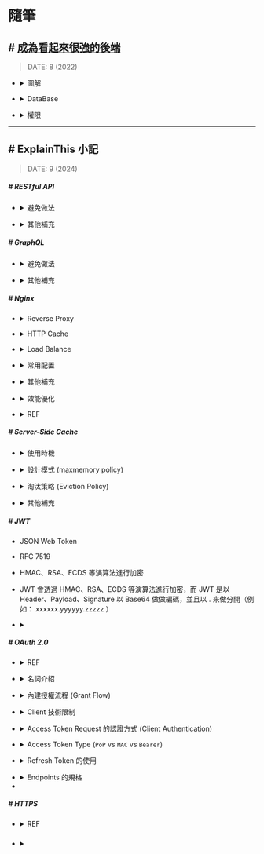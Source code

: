 ###### <!-- ref -->

[每個軟體工程師都應該懂的 HTTPS：深入淺出加密原理、TLS 協議]: https://www.shubo.io/https/
[使用 OAuth 2.0 存取 Google API]: https://developers.google.com/identity/protocols/oauth2?hl=zh-tw
[OAuth 2.0]: https://oauth.net/2/
[各大網站 OAuth 2.0 實作差異]: https://blog.yorkxin.org/posts/oauth2-implementation-differences-among-famous-sites/
[OAuth 2.0 筆記 (7) 安全性問題]: https://blog.yorkxin.org/posts/oauth2-7-security-considerations/
[OAuth 2.0 筆記 (6) Bearer Token 的使用方法]: https://blog.yorkxin.org/posts/oauth2-6-bearer-token/
[OAuth 2.0 筆記 (5) 核發與換發 Access Token]: https://blog.yorkxin.org/posts/oauth2-5-issuing-tokens/
[OAuth 2.0 筆記 (4.4) Client Credentials Grant Flow 細節]: https://blog.yorkxin.org/posts/oauth2-4-4-client-credentials-grant-flow/
[OAuth 2.0 筆記 (4.3) Resource Owner Password Credentials Grant Flow 細節]: https://blog.yorkxin.org/posts/oauth2-4-3-resource-owner-credentials-grant-flow/
[OAuth 2.0 筆記 (4.2) Implicit Grant Flow 細節]: https://blog.yorkxin.org/posts/oauth2-4-2-implicit-grant-flow/
[OAuth 2.0 筆記 (4.1) Authorization Code Grant Flow 細節]: https://blog.yorkxin.org/posts/oauth2-4-1-auth-code-grant-flow/
[OAuth 2.0 筆記 (3) Endpoints 的規格]: https://blog.yorkxin.org/posts/oauth2-3-endpoints/
[OAuth 2.0 筆記 (2) Client 的註冊與認證]: https://blog.yorkxin.org/posts/oauth2-2-cilent-registration/
[OAuth 2.0 筆記 (1) 世界觀]: https://blog.yorkxin.org/posts/oauth2-1-introduction/
[繼 Redis 發生變更授權爭議之後，Valkey 一躍而為最受歡迎的開源替代選擇]: https://www.businesswire.com/news/home/20240912303242/zh-HK/
[NGINX Performance Tuning Tips and Optimization Strategies]: https://www.cloudpanel.io/blog/nginx-performance/
[Performance Tuning – Tips & Tricks]: https://blog.nginx.org/blog/performance-tuning-tips-tricks
[Nginx 效能最佳化（吐血總結）]: https://github.com/0voice/cpp_backend_awsome_blog/blob/main/%E3%80%90NO.350%E3%80%91Nginx%20%E6%80%A7%E8%83%BD%E4%BC%98%E5%8C%96%EF%BC%88%E5%90%90%E8%A1%80%E6%80%BB%E7%BB%93%EF%BC%89.md
[深入理解 Nginx 讀書筆記 (第二章)]: https://super9.space/archives/2050
[Nginx 優化設定]: https://medium.com/@openthedidi2004/nginx-優化設定-3858c3597564
[深入探討 Nginx 的快取機制與效能調優技巧]: https://www.php.cn/zh-tw/faq/598035.html
[denji/nginx-tuning.md]: https://gist.github.com/denji/8359866
[Top Five Tips for NGINX Performance Tuning]: https://www.openlogic.com/blog/nginx-performance-tuning
[BREACH 攻擊]: https://securityalley.blogspot.com/2014/07/ssltls-breach.html
[Web Server & Nginx — (2)]: https://medium.com/starbugs/web-server-nginx-2-bc41c6268646
[HATEOAS：建構驅動的 REST API]: https://apifox.com/apiskills/hateoas-driven-rest-api/
[HATEOAS 驅動的 REST API]: https://restful.p2hp.com/learn/hateoas
[你的 REST 不是 REST？]: https://www.ithome.com.tw/voice/128528
[成為看起來很強的後端]: https://youtu.be/HMX4KSDtfpw?list=PLS5AiLcCHgNxd341NwuY9EOpVvY5Z8VOs

 <!-- ref -->

# 隨筆

## # [成為看起來很強的後端]

> DATE: 8 (2022)

<!-- 圖解 -->

- <details close>
  <summary>圖解</summary>

  ![](../src/image/BackEnd_Map.png)

  </details>

<!-- DataBase -->

- <details close>
  <summary>DataBase</summary>

  - RDBMS(關聯式)：關聯性強，如 電商
  - 非關聯：快取、分散式系統

  </details>

<!-- 權限 -->

- <details close>
  <summary>權限</summary>

  - 一般 Client to Server 比較複雜，Server to Server 較為簡單。

  - Authentication v.s. Authorization

    - Authentication（驗證）
      - 沒通過，給 401 Unauthorized（未授權）
    - Authorization（授權）
      - 沒通過，給 403 Forbidden(禁止)

  - Token

    - event-based：通常是一次性 (OTP one-time-password)
    - time-based：一般所指的 Token
    - static：設定好，不太會一直改變的（password）

  - 處理

    - 雜湊 (Hash)

      - 單向
      - 太簡單的容易被查表破解 (Rainbow Table)

    - 編碼 (Encode)

      - 雙向
      - 例如壓縮讓內容變小，好傳輸
      - 常用
        - base64 (0~9, a~z, A~Z, +=) (結尾通常 ==)
        - hex (16) (0~9, a~f)

    - 加密 (Encrypt)

      - 雙向＋鑰匙
        - 對稱式：加解密同把鑰匙 (ex. AES)
        - 非對稱式：鑰匙不同把 (ex. SSL)

  </details>

---

## # ExplainThis 小記

> DATE: 9 (2024)

##### # RESTful API

<!-- 避免做法 -->

- <details close>
  <summary>避免做法</summary>

  <!-- 濫用 GET / POST -->

  - <details close>
    <summary>濫用 GET / POST</summary>

    - 錯誤：濫用 GET 改資料、濫用 POST 更新資料
    - 正確：用 PUT/PATCH 更新、DELETE 刪除

    </details>

  <!-- 過度巢狀的 URI -->

  - <details close>
    <summary>過度巢狀的 URI</summary>

    </details>

  <!-- 動詞不要再加在 URI -->

  - <details close>
    <summary>動詞不要再加在 URI</summary>

    - 錯誤：[GET] /getUser
    - 正確：[GET] /user

    </details>

  <!-- 濫用 HTTP status code -->

  - <details close>
    <summary>濫用 HTTP status code</summary>

    </details>

  <!-- 缺乏 API 版本控制 -->

  - <details close>
    <summary>缺乏 API 版本控制</summary>

    - 若有更新 API 時，可能用到 cache 的舊版本

    </details>

  </details>

<!-- 其他補充 -->

- <details close>
  <summary>其他補充</summary>

  <!-- HATEOAS (Hypermedia as the Engine of Application State) -->

  - <details close>
    <summary>HATEOAS (Hypermedia as the Engine of Application State)</summary>

    <!-- REF -->

    - <details close>
      <summary>REF</summary>

      - [你的 REST 不是 REST？]
      - [HATEOAS：建構驅動的 REST API]
      - [HATEOAS 驅動的 REST API]

      </details>

    <!-- 行為特性 -->

    - <details close>
      <summary>行為特性</summary>

      - Level 3 的 RESTful 標準
      - res 中包含相關聯的 url，讓 client 只需直接使用，而不在 client 自行組裝 url
      - 在後端，用自動化方式動態組裝對應的 url

      </details>

    <!-- SOAP WSDL vs RESTful HATEOAS -->

    - <details close>
      <summary>SOAP <code>WSDL</code> vs RESTful <code>HATEOAS</code></summary>

      - WSDL 主要目的是用來規定好格式，讓 client 按照那個格式溝通 API (C/S 耦合度較高)
      - HATEOAS 主要的目的是，讓 client 不用自己組裝要怎麼溝通 API (用來將 C/S 解耦)

      </details>

    </details>

  </details>

##### # GraphQL

<!-- 避免做法 -->

- <details close>
  <summary>避免做法</summary>

  <!-- 過度查詢 (Over-fetching) -->

  - <details close>
    <summary>過度查詢 (Over-fetching)</summary>

    - 建議：

      - client 應該只請求必要的資料
      - server 應該設定預防措施

    </details>

  <!-- 忽略 N+1 查詢問題 -->

  - <details close>
    <summary>忽略 N+1 查詢問題</summary>

    - 建議：使用資料加載技術（EX. DataLoader）來批量處理請求

    </details>

  <!-- 缺少 查詢深度限制 設置 -->

  - <details close>
    <summary>缺少 查詢深度限制 設置</summary>

    - 狀況：

      - 用戶有機會出現過深巢狀查詢
      - 惡意攻擊
      - 無限遞迴查詢

    - 建議：server 設置查詢深度和複雜度的限制，確保資源消耗保持在可控範圍內 (EX. graphql-depth-limit)

    </details>

  <!-- 權限控制處理不當 -->

  - <details close>
    <summary>權限控制處理不當</summary>

    - 由於靈活性和細粒度查詢特性，相對 REST 更容易產生 權限控制處理不當 問題，需要更加注意

    </details>

  </details>

<!-- 其他補充 -->

- <details close>
  <summary>其他補充</summary>

  <!-- REST vs gRPC vs GraphQL -->

  - <details close>
    <summary><code>REST</code> vs <code>gRPC</code> vs <code>GraphQL</code></summary>

    - 目前理解的適用情境：

      - REST：對外公開 API，可以依照各種需求靈活應用
      - gRPC：內部串接的專案，可以高度耦合，且高性能需求
      - GraphQL：整合內部要銜接的多種來源

    </details>

  </details>

##### # Nginx

<!-- Reverse Proxy -->

- <details close>
  <summary>Reverse Proxy</summary>

  </details>

<!-- HTTP Cache -->

- <details close>
  <summary>HTTP Cache</summary>

  - 行為特性

    - RAM 只用來存放 key，實際資料都是放在 disk
    - 如果想用 RAM 存放完整 cache 則要使用其他工具 (EX. tmpfs)

  - 其他補充

    - `ngx_cache_purge`：設置用來針對特定 URL 進行快取清理 (並注意設定成僅內部使用 EX. internal、allow 127.0.0.1..etc)

  ![](../src/image/Nginx_Cache.png)

  </details>

<!-- Load Balance -->

- <details close>
  <summary>Load Balance</summary>

  - 可以針對不同 API 來設置不同演算法

  - 演算法選擇

    <!-- `round-robin` (預設) -->

    - <details close>
      <summary><code>round-robin</code> (預設)</summary>

      - 平均輪流分配
      - 也可加上 `weight` 設定依照加權輪流分配 (Weight Round Robin)

      </details>

    <!-- `least-connected` -->

    - <details close>
      <summary><code>least-connected</code></summary>

      - 導向目前最少連線數的 server

      </details>

    <!-- `ip_hash` -->

    - <details close>
      <summary><code>ip_hash</code></summary>

      - 將同一個 client IP 對應的 hash 分佈，導向同一台 server

      </details>

    <!-- `least_time` & `least_time last_byte` -->

    - <details close>
      <summary><code>least_time</code> & <code>least_time last_byte</code></summary>

      - 依照 server 回應速度，將請求分配給`歷史回應時間最短`的 server
      - least_time 只依據 `last` 歷史回應時間
      - least_time last_byte 依據 `every` 歷史回應時間
      - 做判斷也需額外開銷，因此適合在高負載場景，進行精細的分配

      </details>

  </details>

<!-- 常用配置 -->

- <details close>
  <summary>常用配置</summary>

  - 一般情況，設置為 `levels=1:2` (EX. 檔案 abcd123 存在 `/a/bc/abcd123`)
  - `worker_processes auto;` 通常 auto 或小於 CPU 數
  - `worker_connections` 通常設置為 1024 ~ 4096

    - 代表一個 Worker Process 可以開啟的最大同時連線數，包括與前後端的連接
    - 可用 `ulimit -n` 查詢 OS 有多少可用 File Descriptors，而必須 `worker_connections x worker_processes <= File Descriptors`
    - 若 OS 預設的 File Descriptors 太小，則可以調整 File Descriptors (EX. 以小中大型的 EC2 舉例，大約分別能負荷 `4096 ~ 8192`、`65536`、`100000 up`)

  </details>

<!-- 其他補充 -->

- <details close>
  <summary>其他補充</summary>

  - 大流量高併發，效能 Nginx 優於 Apache

  <!-- 可設定 gzip 壓縮 -->

  - <details close>
    <summary>可設定 gzip 壓縮</summary>

    - 盡量避免壓縮`敏感訊息`，可能會受到 [BREACH 攻擊]

      - 因為同字元壓縮後，大小就會變小，只要熟悉壓縮演算法，並且攻擊讓使用者發送夠多請求，就能藉此一字字推測出來

    - 一般是用來壓縮 HTML、CSS、JS
    - 一般 nodejs 不適合做壓縮，更適合在 Nginx 處理
    - 可以透過 `log_format` 設定，在 log 紀錄每個請求的時間，進行分析如何配置，使請求耗時較短 (壓縮與否、壓縮等級..等)
    - `gzip_vary on`：會自動添加 `Vary: Accept-Encoding` header，目的是讓 Nginx 與 client 中間層 (EX. CDN)，可以根據是否有壓縮來做不同的 cache
    - 常用參數：`gzip_types`、`gzip_vary on`、`gzip_min_length 10240`、`gzip_comp_level 5`、`gzip_proxied`

    </details>

  </details>

<!-- 效能優化 -->

- <details close>
  <summary>效能優化</summary>

  - REF：

    - [Performance Tuning – Tips & Tricks]
    - [Top Five Tips for NGINX Performance Tuning]
    - [denji/nginx-tuning.md]
    - [深入探討 Nginx 的快取機制與效能調優技巧]
    - [Nginx 優化設定]
    - [Nginx 效能最佳化（吐血總結）]
    - [NGINX Performance Tuning Tips and Optimization Strategies]

  - 根據 CPU 核心數量，最多一核開一個 `worker_processes`，減少 context switching (可設為 `auto`，自動偵測 CPU 數量來設置)
  - 避免停用 `lingering_close`
  - `multi_accept`：高併發 on，反之 off
  - 記得設置各種 `timeout`
  - `log buffering`：當負載較大時，可以暫緩 log 寫入，集滿或時間到再一次性寫入，減少 I/O
  - 拆分多個 `location`，依照不同情況開啟不同 location (EX. 將基本 log 與更進一步的 log 分開，使流量大時只維持基本 log)

  </details>

<!-- REF -->

- <details close>
  <summary>REF</summary>

  - [Web Server & Nginx — (2)]
  - [深入理解 Nginx 讀書筆記 (第二章)]

  </details>

##### # Server-Side Cache

- <details close>
  <summary>使用時機</summary>

  - 複雜計算 (EX. Count(\*))
  - 讀多寫少

  </details>

<!-- 設計模式 (maxmemory policy) -->

- <details close>
  <summary>設計模式 (maxmemory policy)</summary>

  <!-- Cache Aside (Lazy Loading) -->

  - <details close>
    <summary>Cache Aside (Lazy Loading)</summary>

    - 適用時機：讀多
    - 寫入時，使 Cache 失效

    ![](../src/image/Maxmem_Policy_Cache_Aside.png)

    </details>

  <!-- Read/Write Through -->

  - <details close>
    <summary>Read/Write Through</summary>

    - 適用時機：讀多寫少
    - 透過 Cache 當中間層，當 Cache 沒資料時，也是透過 Cache 與 DB 同步，再由 Cache 回應
    - 同步更新 Cache & DB
    - 只要有寫入就會更新 Cache

    ![](../src/image/Maxmem_Policy_Read_Write_Through.png)

    </details>

  <!-- Write behind (Write Back) -->

  - <details close>
    <summary>Write behind (Write Back)</summary>

    - 適用時機：寫多
    - 寫入時只先寫入 Cache，之後再根據選擇的演算法去更新 DB

    ![](../src/image/Maxmem_Policy_Write_behind.png)

    </details>

  </details>

<!-- 淘汰策略 (Eviction Policy) -->

- <details close>
  <summary>淘汰策略 (Eviction Policy)</summary>

  - `NoEviction`、`LRU`(Least Recently Used)、`LFU`(Least Frequently Used)、`Random`、`TTL`(Time-to-Live)

  - `Volatile` & `Allkeys`

    - "只針對設置 TTL 的 key" vs "針對全部的 key"

  </details>

<!-- 其他補充 -->

- <details close>
  <summary>其他補充</summary>

  - 常用 Redis、Memcached、Valkey 等工具
  - 如果使用多個 Cache 節點，可注意將常用查詢複製到多個節點，並且將 TTL 設置不同
  - [繼 Redis 發生變更授權爭議之後，Valkey 一躍而為最受歡迎的開源替代選擇]

  </details>

##### # JWT

- JSON Web Token

- RFC 7519

- HMAC、RSA、ECDS 等演算法進行加密

- JWT 會透過 HMAC、RSA、ECDS 等演算法進行加密，而 JWT 是以 Header、Payload、Signature 以 Base64 做做編碼，並且以 . 來做分開（例如： xxxxxx.yyyyyy.zzzzz ）

- <details close>
  <summary></summary>

  </details>

##### # OAuth 2.0

<!-- REF -->

- <details close>
  <summary>REF</summary>

  - [OAuth 2.0]
  - [使用 OAuth 2.0 存取 Google API]
  - [OAuth 2.0 筆記 (1) 世界觀]
  - [OAuth 2.0 筆記 (2) Client 的註冊與認證]
  - [OAuth 2.0 筆記 (3) Endpoints 的規格]
  - [OAuth 2.0 筆記 (4.1) Authorization Code Grant Flow 細節]
  - [OAuth 2.0 筆記 (4.4) Client Credentials Grant Flow 細節]
  - [OAuth 2.0 筆記 (5) 核發與換發 Access Token]
  - [OAuth 2.0 筆記 (6) Bearer Token 的使用方法]
  - [OAuth 2.0 筆記 (7) 安全性問題]

  </details>

<!-- 名詞介紹 -->

- <details close>
  <summary>名詞介紹</summary>

  <!-- Resource Owner -->

  - <details close>
    <summary>Resource Owner</summary>

    - 可授權存取 Protected Resource 的角色
    - EX. User

    </details>

  <!-- Resource Server -->

  - <details close>
    <summary>Resource Server</summary>

    - 存放 Protected Resource 的地方 (別人透過有效的 Access Token 來此取得)
    - 可以透過向 Authorization Server 或獨立的 Introspection Endpoint 確認 Access Token 有效性
    - 也可以透過公鑰或共享密鑰，直接解碼 Access Token (但會無法執行撤銷，只能等待到期)
    - EX. Google 存使用者資料的地方

    </details>

  <!-- Client -->

  - <details close>
    <summary>Client</summary>

    - 透過有效的 Access Token，代替 Resource Owner 去向 Resource Server 取得 Protected Resource 的應用程式
    - 在此並非指前端，而是指那個第三方應用程式

    </details>

  <!-- Authorization Server -->

  - <details close>
    <summary>Authorization Server</summary>

    - 負責驗證身份，並核發 Access Token 的 server
    - 可以與 Resource Server 是同一個，也可以是不同個。也可以搭配數個 Resource Server
    - EX. Google 驗證授權的 server

    </details>

  <!-- Authorization grant -->

  - <details close>
    <summary>Authorization grant</summary>

    - Authorization Code

    </details>

  <!-- Access Token -->

  - <details close>
    <summary>Access Token</summary>

    - 具體的 string，通常包含： `Expire time` (時效性)、`Scope` (存取範圍)、`Token Type`
    - 使用 `HTTPS`、常用 `JWT` 格式、放在 HTTP `Authorization` Header
    - EX.

      ```txt
      GET /resource/1 HTTP/1.1
      Host: example.com
      Authorization: Bearer mF_9.B5f-4.1JqM
      ```

    </details>

  <!-- Refresh Token -->

  - <details close>
    <summary>Refresh Token</summary>

    - 代替 Resource Owner 授權 Client 可以重新取得新的 Access Token，而不需要再度請求 Resource Owner 的授權
    - Client 可以在 Access Token 到期時，自動使用 Refresh Token 去取得新的 Access Token (避免打斷 Owner 的體驗)
    - EX. 使用 Client Secret Basic 發送 Refresh 請求方式

      ```txt
      POST /token HTTP/1.1
      Host: server.example.com
      Authorization: Basic czZCaGRSa3F0Mzo3RmpmcDBaQnIxS3REUmJuZ1ZkbUl3
      Content-Type: application/x-www-form-urlencoded

      grant_type=refresh_token
      &refresh_token=tGzv3JOkF0XG5Qx2TlKWIA
      ```

    </details>

  </details>

<!-- 內建授權流程 -->

- <details close>
  <summary>內建授權流程 (Grant Flow)</summary>

  <!-- Authorization Code Grant Flow -->

  - <details close>
    <summary>Authorization Code Grant Flow</summary>

    - 情境：適合有分前端、後端的應用
    - 簡介：前端取得 Code，後端透過 Code 取得 Access Token
    - 注意：

      - OAuth 2.1 強制要求以 `PKCE` (Proof Key for Code Exchange) 進行
      - Authorization Code 為一次性使用、建議時效最長 10 min
      - Access Token Request 所附上的 `Redirection URI` 一定要與 Authorization Code Request 附上的一樣，以用來驗證 (只有在 Authorization Code Request 時，是用來重定向)
      - Redirection URI 通常是一個`後端 URI`，負責用來處理 Access Token 的部分，在使用者體驗上可以先回覆給使用者一個 loading 畫面

    ![](../src/image/OAuth_Authorization_Code_Flow.png)

    </details>

  <!-- Client Credentials Grant Flow -->

  - <details close>
    <summary>Client Credentials Grant Flow</summary>

    - 情境：主要用於內部 machine-to-machine
    - 簡介：內部機器不經手用戶，直接請求 Access Token
    - 注意：

      - 強制要求 Authorization Server 必須認證 Client
      - 建議不使用 Refresh Token

    ![](../src/image/OAuth_Client_Credentials_Flow.png)

    </details>

  <!-- Device Authorization Grant Flow -->

  - <details close>
    <summary>Device Authorization Grant Flow</summary>

    - 情境：無法直接輸入用戶憑證的設備 (EX. IoT)

    ![](../src/image/OAuth_Device_Authorization_Flow.png)

    </details>

  <!-- Implicit Grant Flow -->

  - <details close>
    <summary>Implicit Grant Flow</summary>

    - `OAuth 2.1 廢除`
    - 簡介：直接發 Access Token 給前端 User-Agent，而沒透過 Grant
    - 改用：Authorization Code Grant + PKCE
    - 風險：

      - 因為直接給 Access Token，在轉址時可能被注入 script 直接將 Token 偷走

    ![](../src/image/OAuth_Implicit_Grant_Flow.png)

    </details>

  <!-- Resource Owner Password Credentials Grant Flow -->

  - <details close>
    <summary>Resource Owner Password Credentials Grant Flow</summary>

    - `OAuth 2.1 廢除`
    - 簡介：直接以帳密當 Grant 去請求 Access Token
    - 改用：Authorization Code Grant + PKCE
    - 原因：

      - 增加憑證暴露風險
      - 職責分離不乾淨
      - 無法集成 MFA

    ![](../src/image/OAuth_Resource_Owner_Password_Credentials_Flow.png)

    </details>

  </details>

<!-- Client 技術限制 -->

- <details close>
  <summary>Client 技術限制</summary>

  - 必須全程使用 TLS (HTTPS)
  - User-Agent 要支援 HTTP Redirection

  </details>

<!-- Access Token Request 的認證方式 (Client Authentication) -->

- <details close>
  <summary>Access Token Request 的認證方式 (Client Authentication)</summary>

  <!-- 推薦方式 -->

  - <details close>
    <summary>推薦方式</summary>

    <!-- Client Secret Basic -->

    - <details close>
      <summary>Client Secret Basic</summary>

      - Confidential client 的標準方式
      - 使用 HTTP Authorization Header

        ```
        // 格式：Basic Base64( client_id:client_secret )

        Authorization: Basic czZCaGRSa3F0Mzo3RmpmcDBaQnIxS3REUmJuZlZkbUl3
        ```

      </details>

    <!-- PKCE (Proof Key for Code Exchange) -->

    - <details close>
      <summary>PKCE (Proof Key for Code Exchange)</summary>

      - 主要在 public client 使用 (EX. 前端)

      </details>

    <!-- Private Key JWT -->

    - <details close>
      <summary>Private Key JWT</summary>

      - 最安全方式，使用 client 的非對稱性私鑰生成 JWT

      </details>

    </details>

  <!-- GPT 整理 -->

  - <details close>
    <summary>GPT 整理</summary>

    ![](../src/image/GPT_OAuth_Client_Authentication_secure.png)
    ![](../src/image/GPT_OAuth_Client_Authentication_common.png)

    </details>

  </details>

<!-- Access Token Type (`PoP` vs `MAC` vs `Bearer`) -->

- <details close>
  <summary>Access Token Type (<code>PoP</code> vs <code>MAC</code> vs <code>Bearer</code>)</summary>

  - 安全性：高 <-- `PoP` -- `MAC` -- `Bearer` --> 低

  <!-- Bearer Token -->

  - <details close>
    <summary><code>Bearer Token</code></summary>

    - 基本上是實踐的類型中，最基本簡單的 Access Token Type
    - 單純的使用 Access Token，任何取得 Token 的一方，皆可使用，沒有更近一步的驗證

    </details>

  <!-- `MAC Token` & `PoP Token` -->

  - <details close>
    <summary><code>MAC Token</code> & <code>PoP Token</code></summary>

    - 加強驗證，確保只有該 Client 可以使用該 Token (Resource Server 除了透過 Token 判斷，還會使用該密鑰來驗證 Client 的 Signature)
    - 使用 Token 時，需額外附上一個透過指定密鑰的`Signature` (Hash)
    - Hash 內容包含：`完整請求內容`、`TimeStamp`、`隨機數(nonce)`
    - 近期已被使用回應過的 nonce，Resource Server 會拒絕回應 (回 HTTP 400、401)
    - 單一 Token 上，MAC & PoP 兩種密鑰簽章的目的重複，擇一即可，兩者是在`性能`＆`安全`的取捨

    </details>

  <!-- MAC Token -->

  - <details close>
    <summary><code>MAC Token</code> (Message Authentication Code)</summary>

    - 由 Authorization Server 產生的`對稱密鑰`
    - Authorization Server、Resource Server、Client 共享密鑰
    - 綁定 Access Token 不需透過 MAC 密鑰來加密 Token (因為都是 Authorization Server 生成的)

    </details>

  <!-- PoP Token -->

  - <details close>
    <summary><code>PoP Token</code> (Proof of Possession)</summary>

    - 由 Client 產生的`非對稱密鑰`
    - Authorization Server & Resource Server 有公鑰、Client 有私鑰
    - 綁定 Access Token 會透過 PoP 密鑰來加密 Token

    </details>

  </details>

<!-- Refresh Token 的使用 -->

- <details close>
  <summary>Refresh Token 的使用</summary>

  <!-- 行為特性 -->

  - <details close>
    <summary>行為特性</summary>

    - Access Token 在每次請求都會傳輸，而 Refresh Token 只在取得與使用時傳輸一次，較不易被截取
    - Refresh 後取得的 Access Token 可能比原本的時效與權限還低

    </details>

  <!-- 適用情境 -->

  - <details close>
    <summary>適用情境</summary>

    - 最常在 Authorization Code Grant Flow 中使用
    - Implicit Grant Flow 禁用
    - Client Credentials Grant Flow 不建議使用
    - Device Code Flow 有時會使用

    </details>

  <!-- 安全加強 -->

  - <details close>
    <summary>安全加強</summary>

    - IP 白名單、縮短時效、單次使用、綁定使用者指紋 ＋ MFA
    - 需注意在使用 MAC、PoP Token 情境下，更換密鑰的方式

      - 避免每次 Refresh 都自動使用新的密鑰，反而可能更不安全
      - 應只在特定可掌握的特定情境下進行密鑰輪換

    </details>

  </details>

<!-- Endpoints 的規格 -->

- <details close>
  <summary>Endpoints 的規格</summary>

  <!-- Authorization Endpoint (Auth Server) -->

  - <details close>
    <summary>Authorization Endpoint (Auth Server)</summary>

    <!-- 用來與 client 前端溝通，可能發放 `Authorization Grant Code` 或 `Access Token` -->

    - <details close>
      <summary>用來與 client 前端溝通，可能發放 <code>Authorization Grant Code</code> 或 <code>Access Token</code></summary>

      - 只有 Implicit Grant Flow 會讓前端獲得 Token (但已經要棄用)

      </details>

    <!-- 前端發送請求時所用的 URI (導向 Authorization Endpoint) -->

    - <details close>
      <summary>前端發送請求時所用的 URI (導向 Authorization Endpoint)</summary>

      - 可含 `Query Component` (EX. ?xxx=yyy)
      - 不可含 `Fragment Component` (EX. #zzz)

      </details>

    <!-- 接受 client 前端請求的方法，必須支援 `GET` -->

    - <details close>
      <summary>接受 client 前端請求的方法，必須支援 <code>GET</code></summary>

      - 首選是使用 GET，因為這個 Endpoint 主要是與前端溝通，透過 Redirect 的方式來進行，而 GET 最方便實作，且前端不使用 client_secret，因此也無敏感訊息

      - 也可額外支援 POST，就必須使用到 form

      </details>

    <!-- 參數 (通常是指 URL 上的 query parameters) -->

    - <details close>
      <summary>參數 (通常是指 URL 上的 query parameters)</summary>

      - `response_type`(必)、`state`(推)、`scope`(選)
      - Response Type (code、token)
      - state 主要用來儲存當前狀態

        - EX. 使用者原本點開一個購物商品，之後點登入後，要回到這個商品頁面，此時就是用 state 存
        - state 的內容只有在回到 client 之後才需知道，所以可以在 client 自行另外加解密，再傳送出去
        - 也可以防範 CSRF，所以推薦加上 state

      - 有時允許多種 Redirect URI 可選時，則會在請求時附上 redirect_uri
      - 若有重覆的參數，則要回傳錯誤

      - EX.

        ```
        https://authorization-server.com/auth?response_type=code&client_id=your_client_id&redirect_uri=your_redirect_uri&state=random_state
        ```

      </details>

    <!-- 必須使用 HTTPS，因為 response 包含 Grant -->

    - <details close>
      <summary>必須使用 HTTPS，因為 response 包含 Grant</summary>

      </details>

    </details>

  <!-- Redirection Endpoint (Client) -->

  - <details close>
    <summary>Redirection Endpoint (Client)</summary>

    <!-- Redirection Endpoint 內容的 <b>最佳實作</b> -->

    - <details close>
      <summary>Redirection Endpoint 內容的 <b>最佳實作</b></summary>

      - 從 Authorization Endpoint 不應該直接導向一個頁面，而是將這個 Endpoint 當作`中間層`
      - 一進入這個 Endpoint 就立刻將 Grant 取出後，再立刻導向要給使用者看的頁面
      - 這個 Endpoint 應該避免使用第三方 script，或是至少得讓自家的 script 先跑，而可以立刻處理掉

      </details>

    <!-- Authorization Endpoint 要回應時，所用的 URI (導向 Redirection Endpoint) -->

    - <details close>
      <summary>Authorization Endpoint 要回應時，所用的 URI (導向 Redirection Endpoint)</summary>

      - 必須是 `Absolute URI` (至少包含 scheme、authority、path)

        ![](../src/image/URI_Syntax.png)

        - EX.

          ```
          (X) https://www.example.com  // 缺少 path
          (O) https://www.example.com/oauth/callback
          ```

      - 可含 `Query Component` (EX. ?xxx=yyy)
      - 不可含 `Fragment Component` (EX. #zzz)

      </details>

    <!-- 必須使用 HTTPS 的情況 -->

    - <details close>
      <summary>必須使用 HTTPS 的情況</summary>

      - Response Type 為 code 或 token
      - Redirect URI 包含敏感訊息

      </details>

    <!-- Clients 在使用 Authorization Endpoint 之前，都該先設定 Redirection Endpoint，避免成為 `Open Redirector` -->

    - <details close>
      <summary>Clients 在使用 Authorization Endpoint 之前，都該先設定 Redirection Endpoint，避免成為 <code>Open Redirector</code></summary>

      - Open Redirector：允許用戶指定不需經過驗證的位址，使自動把 User-Agent 轉向該位址的 Endpoint
      - EX. 常見 pattern

        ```txt
        example.com/go.php?url=
        example.com/search?q=user+search+keywords&url=
        example.com/coupon.jsp?code=ABCDEF&url=
        example.com/login?url=
        ```

      </details>

    </details>

  <!-- Token Endpoint (Auth Server) -->

  - <details close>
    <summary>Token Endpoint (Auth Server)</summary>

    <!-- Request & Response 都必須使用 POST -->

    - <details close>
      <summary>Request & Response 都必須使用 POST</summary>

      </details>

    <!-- 後端發送請求時所用的 URI (導向 Token Endpoint) -->

    - <details close>
      <summary>後端發送請求時所用的 URI (導向 Token Endpoint)</summary>

      - 可含 `Query Component` (EX. ?xxx=yyy)
      - 不可含 `Fragment Component` (EX. #zzz)

      </details>

    <!-- 參數 (指 POST 的 body) -->

    - <details close>
      <summary>參數 (指 POST 的 body)</summary>

      - `grant_type`(必)、`state`(推)、`scope`(選)
      - Grant Type (authorization_code、password、client_credentials、refresh_token)，前三者分別會轉到不同 flow
      - 其他同 Authorization Endpoint

      </details>

    <!-- Request & Response 都包含敏感訊息，必須使用 HTTPS -->

    - <details close>
      <summary>Request & Response 都包含敏感訊息，必須使用 HTTPS</summary>

      </details>

    <!-- 必須進行 Client Authentication -->

    - <details close>
      <summary>必須進行 Client Authentication</summary>

      - 請求包含 Client Credentials (client_id、client_secret 等)
      - Best Practice 定期更換 credentials (一但更新，即可讓舊的 Token 都作廢)

      </details>

    </details>

  </details>

-

##### # HTTPS

- <details close>
  <summary>REF</summary>

  - [每個軟體工程師都應該懂的 HTTPS：深入淺出加密原理、TLS 協議]

  </details>

#####

- <details close>
  <summary></summary>

  </details>

